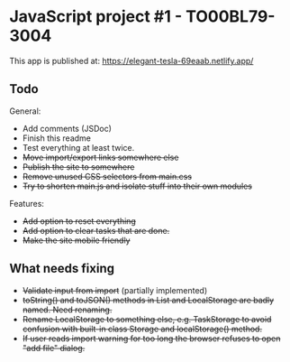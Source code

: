 # JavaScript project #1 - TO00BL79-3004

This app is published at: https://elegant-tesla-69eaab.netlify.app/

## Todo

General:

- Add comments (JSDoc)
- Finish this readme
- Test everything at least twice.
- ~~Move import/export links somewhere else~~
- ~~Publish the site to somewhere~~
- ~~Remove unused CSS selectors from main.css~~
- ~~Try to shorten main.js and isolate stuff into their own modules~~

Features:

- ~~Add option to reset everything~~
- ~~Add option to clear tasks that are done.~~
- ~~Make the site mobile friendly~~

## What needs fixing

- ~~Validate input from import~~ (partially implemented)
- ~~toString() and toJSON() methods in List and LocalStorage are badly named. Need renaming.~~
- ~~Rename LocalStorage to something else, e.g. TaskStorage to avoid confusion with built-in class Storage and localStorage() method.~~
- ~~If user reads import warning for too long the browser refuses to open "add file" dialog.~~
